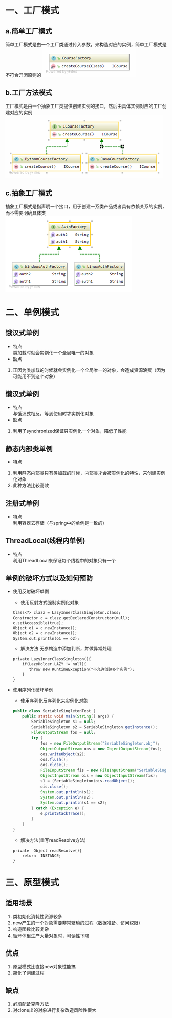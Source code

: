 # 一、工厂模式
## a.简单工厂模式
简单工厂模式是由一个工厂类通过传入参数，来构造对应的实例，简单工厂模式是不符合开闭原则的
![image](https://github.com/gupaocx/gupao-cx-study-design/blob/master/uml/factory/simple/CourseFactory.gif)
## b.工厂方法模式
工厂模式是由一个抽象工厂类提供创建实例的接口，然后由具体实例对应的工厂创建对应的实例
![image](https://github.com/gupaocx/gupao-cx-study-design/blob/master/uml/factory/method/ICourseFactory.gif)
## c.抽象工厂模式
抽象工厂模式是指声明一个接口，用于创建一系类产品或者具有依赖关系的实例，而不需要明确具体类
![image](https://github.com/gupaocx/gupao-cx-study-design/blob/master/uml/factory/abstract/AuthFactory.png)

# 二、单例模式
## 饿汉式单例
- 特点  
类加载时就会实例化一个全局唯一的对象
- 缺点  
1. 正因为类加载的时候就会实例化一个全局唯一的对象，会造成资源浪费（因为可能用不到这个对象）
## 懒汉式单例
- 特点  
与饿汉式相反，等到使用时才实例化对象
- 缺点  
1. 利用了synchronized保证只实例化一个对象，降低了性能
## 静态内部类单例
- 特点    
1. 利用静态内部类只有类加载的时候，内部类才会被实例化的特性，来创建实例化对象
2. 此种方法比较高效
## 注册式单例
- 特点  
利用容器去存储（与spring中的单例是一致的）
## ThreadLocal(线程内单例)
- 特点  
利用ThreadLocal来保证每个线程中的对象只有一个
## 单例的破坏方式以及如何预防
- 使用反射破坏单例  
  - 使用反射方式强制实例化对象  
  ~~~
  Class<?> clazz = LazyInnerClassSingleton.class;
  Constructor c = clazz.getDeclaredConstructor(null);
  c.setAccessible(true);
  Object o1 = c.newInstance();
  Object o2 = c.newInstance();
  System.out.println(o1 == o2);
  ~~~
  - 解决方法 无参构造中添加判断，并做异常处理 
  ```
  private LazyInnerClassSingleton(){
      if(LazyHolder.LAZY != null){
         throw new RuntimeException("不允许创建多个实例");
      }
  }
  ```
- 使用序列化破坏单例
  - 使用序列化反序列化来实例化对象
  ``` java
  public class SeriableSingletonTest {
      public static void main(String[] args) {
          SeriableSingleton s1 = null;
          SeriableSingleton s2 = SeriableSingleton.getInstance();
          FileOutputStream fos = null;
          try {
              fos = new FileOutputStream("SeriableSingleton.obj");
              ObjectOutputStream oos = new ObjectOutputStream(fos);
              oos.writeObject(s2);
              oos.flush();
              oos.close();
              FileInputStream fis = new FileInputStream("SeriableSingleton.obj");
              ObjectInputStream ois = new ObjectInputStream(fis);
              s1 = (SeriableSingleton)ois.readObject();
              ois.close();
              System.out.println(s1);
              System.out.println(s2);
              System.out.println(s1 == s2);
          } catch (Exception e) {
              e.printStackTrace();
          }
      }
  }
  ```
  
  - 解决方法(重写readResolve方法)
  ```
  private  Object readResolve(){
      return  INSTANCE;
  }
  ```

# 三、原型模式

## 适用场景
1. 类初始化消耗性资源较多
2. new产生的一个对象需要非常繁琐的过程（数据准备、访问权限）
3. 构造函数比较复杂
4. 循环体里生产大量对象时，可读性下降
## 优点
1. 原型模式比直接new对象性能搞
2. 简化了创建过程
## 缺点  
1. 必须配备克隆方法
2. 对clone出的对象进行复杂改造风险性很大
